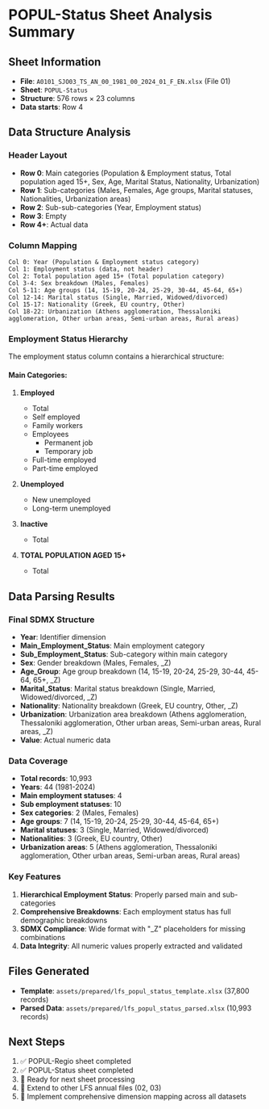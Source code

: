# POPUL-Status Sheet Analysis Summary

## Sheet Information
- **File**: `A0101_SJO03_TS_AN_00_1981_00_2024_01_F_EN.xlsx` (File 01)
- **Sheet**: `POPUL-Status`
- **Structure**: 576 rows × 23 columns
- **Data starts**: Row 4

## Data Structure Analysis

### Header Layout
- **Row 0**: Main categories (Population & Employment status, Total population aged 15+, Sex, Age, Marital Status, Nationality, Urbanization)
- **Row 1**: Sub-categories (Males, Females, Age groups, Marital statuses, Nationalities, Urbanization areas)
- **Row 2**: Sub-sub-categories (Year, Employment status)
- **Row 3**: Empty
- **Row 4+**: Actual data

### Column Mapping
```
Col 0: Year (Population & Employment status category)
Col 1: Employment status (data, not header)
Col 2: Total population aged 15+ (Total population category)
Col 3-4: Sex breakdown (Males, Females)
Col 5-11: Age groups (14, 15-19, 20-24, 25-29, 30-44, 45-64, 65+)
Col 12-14: Marital status (Single, Married, Widowed/divorced)
Col 15-17: Nationality (Greek, EU country, Other)
Col 18-22: Urbanization (Athens agglomeration, Thessaloniki agglomeration, Other urban areas, Semi-urban areas, Rural areas)
```

### Employment Status Hierarchy
The employment status column contains a hierarchical structure:

#### Main Categories:
1. **Employed**
   - Total
   - Self employed
   - Family workers
   - Employees
     - Permanent job
     - Temporary job
   - Full-time employed
   - Part-time employed

2. **Unemployed**
   - New unemployed
   - Long-term unemployed

3. **Inactive**
   - Total

4. **TOTAL POPULATION AGED 15+**
   - Total

## Data Parsing Results

### Final SDMX Structure
- **Year**: Identifier dimension
- **Main_Employment_Status**: Main employment category
- **Sub_Employment_Status**: Sub-category within main category
- **Sex**: Gender breakdown (Males, Females, _Z)
- **Age_Group**: Age group breakdown (14, 15-19, 20-24, 25-29, 30-44, 45-64, 65+, _Z)
- **Marital_Status**: Marital status breakdown (Single, Married, Widowed/divorced, _Z)
- **Nationality**: Nationality breakdown (Greek, EU country, Other, _Z)
- **Urbanization**: Urbanization area breakdown (Athens agglomeration, Thessaloniki agglomeration, Other urban areas, Semi-urban areas, Rural areas, _Z)
- **Value**: Actual numeric data

### Data Coverage
- **Total records**: 10,993
- **Years**: 44 (1981-2024)
- **Main employment statuses**: 4
- **Sub employment statuses**: 10
- **Sex categories**: 2 (Males, Females)
- **Age groups**: 7 (14, 15-19, 20-24, 25-29, 30-44, 45-64, 65+)
- **Marital statuses**: 3 (Single, Married, Widowed/divorced)
- **Nationalities**: 3 (Greek, EU country, Other)
- **Urbanization areas**: 5 (Athens agglomeration, Thessaloniki agglomeration, Other urban areas, Semi-urban areas, Rural areas)

### Key Features
1. **Hierarchical Employment Status**: Properly parsed main and sub-categories
2. **Comprehensive Breakdowns**: Each employment status has full demographic breakdowns
3. **SDMX Compliance**: Wide format with "_Z" placeholders for missing combinations
4. **Data Integrity**: All numeric values properly extracted and validated

## Files Generated
- **Template**: `assets/prepared/lfs_popul_status_template.xlsx` (37,800 records)
- **Parsed Data**: `assets/prepared/lfs_popul_status_parsed.xlsx` (10,993 records)

## Next Steps
1. ✅ POPUL-Regio sheet completed
2. ✅ POPUL-Status sheet completed
3. 🔄 Ready for next sheet processing
4. 🔄 Extend to other LFS annual files (02, 03)
5. 🔄 Implement comprehensive dimension mapping across all datasets
